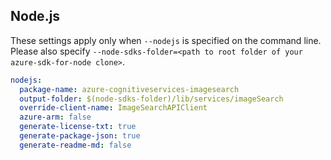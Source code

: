 ## Node.js

These settings apply only when `--nodejs` is specified on the command line.
Please also specify `--node-sdks-folder=<path to root folder of your azure-sdk-for-node clone>`.

``` yaml $(nodejs)
nodejs:
  package-name: azure-cognitiveservices-imagesearch
  output-folder: $(node-sdks-folder)/lib/services/imageSearch
  override-client-name: ImageSearchAPIClient
  azure-arm: false
  generate-license-txt: true
  generate-package-json: true
  generate-readme-md: false
```
